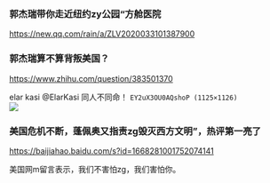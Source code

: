 ### 郭杰瑞带你走近纽约zy公园“方舱医院
https://new.qq.com/rain/a/ZLV2020033101387900

### 郭杰瑞算不算背叛美国？
https://www.zhihu.com/question/383501370

elar kasi
@ElarKasi
同人不同命！
`EY2uX3OU0AQshoP (1125×1126)`<br>
![](https://pbs.twimg.com/media/EY2uX3OU0AQshoP?format=jpg&name=orig)

### 美国危机不断，蓬佩奥又指责zg毁灭西方文明”，热评第一亮了
https://baijiahao.baidu.com/s?id=1668281001752074141

美国网m留言表示，我们不害怕zg，我们害怕你。
